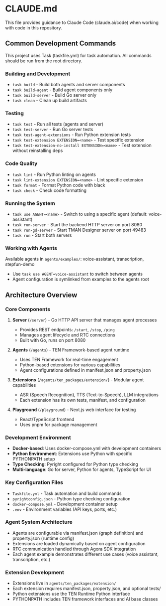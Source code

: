 # CLAUDE.md

This file provides guidance to Claude Code (claude.ai/code) when working with code in this repository.

## Common Development Commands

This project uses Task (taskfile.yml) for task automation. All commands should be run from the root directory.

### Building and Development
- `task build` - Build both agents and server components
- `task build-agent` - Build agent components only
- `task build-server` - Build Go server only
- `task clean` - Clean up build artifacts

### Testing
- `task test` - Run all tests (agents and server)
- `task test-server` - Run Go server tests
- `task test-agent-extensions` - Run Python extension tests
- `task test-extension EXTENSION=<name>` - Test specific extension
- `task test-extension-no-install EXTENSION=<name>` - Test extension without reinstalling deps

### Code Quality
- `task lint` - Run Python linting on agents
- `task lint-extension EXTENSION=<name>` - Lint specific extension
- `task format` - Format Python code with black
- `task check` - Check code formatting

### Running the System
- `task use AGENT=<name>` - Switch to using a specific agent (default: voice-assistant)
- `task run-server` - Start the backend HTTP server on port 8080
- `task run-gd-server` - Start TMAN Designer server on port 49483
- `task run` - Start both servers

### Working with Agents
Available agents in `agents/examples/`: voice-assistant, transcription, stepfun-demo
- Use `task use AGENT=voice-assistant` to switch between agents
- Agent configuration is symlinked from examples to the agents root

## Architecture Overview

### Core Components
1. **Server** (`/server`) - Go HTTP API server that manages agent processes
   - Provides REST endpoints: `/start`, `/stop`, `/ping`
   - Manages agent lifecycle and RTC connections
   - Built with Go, runs on port 8080

2. **Agents** (`/agents`) - TEN Framework-based agent runtime
   - Uses TEN Framework for real-time engagement
   - Python-based extensions for various capabilities
   - Agent configurations defined in manifest.json and property.json

3. **Extensions** (`/agents/ten_packages/extension/`) - Modular agent capabilities
   - ASR (Speech Recognition), TTS (Text-to-Speech), LLM integrations
   - Each extension has its own tests, manifest, and configuration

4. **Playground** (`/playground`) - Next.js web interface for testing
   - React/TypeScript frontend
   - Uses pnpm for package management

### Development Environment
- **Docker-based**: Uses docker-compose.yml with development containers
- **Python Environment**: Extensions use Python with specific PYTHONPATH setup
- **Type Checking**: Pyright configured for Python type checking
- **Multi-language**: Go for server, Python for agents, TypeScript for UI

### Key Configuration Files
- `Taskfile.yml` - Task automation and build commands
- `pyrightconfig.json` - Python type checking configuration
- `docker-compose.yml` - Development container setup
- `.env` - Environment variables (API keys, ports, etc.)

### Agent System Architecture
- Agents are configurable via manifest.json (graph definition) and property.json (runtime config)
- Extensions are loaded dynamically based on agent configuration
- RTC communication handled through Agora SDK integration
- Each agent example demonstrates different use cases (voice assistant, transcription, etc.)

### Extension Development
- Extensions live in `agents/ten_packages/extension/`
- Each extension requires manifest.json, property.json, and optional tests/
- Python extensions use the TEN Runtime Python interface
- PYTHONPATH includes TEN framework interfaces and AI base classes